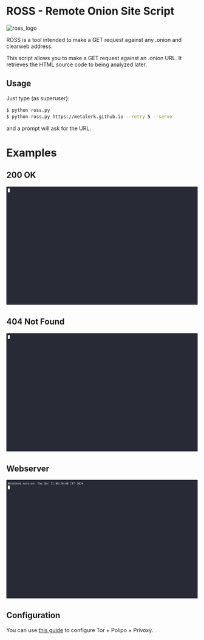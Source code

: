 # ROSS - Remote Onion Site Script

![ross_logo](https://user-images.githubusercontent.com/13503868/73587150-8e773800-447d-11ea-8848-fdde0842e946.png)

ROSS is a tool intended to make a GET request against any .onion and clearweb address.

This script allows you to make a GET request against an .onion URL.
It retrieves the HTML source code to being analyzed later.

## Usage

Just type (as superuser):

```bash
$ python ross.py
$ python ross.py https://metalerk.github.io --retry 5 --serve
```

and a prompt will ask for the URL.

# Examples

## 200 OK

![ross_cli](/_assets/ross_cli_correct.gif)

## 404 Not Found

![ross_cli](/_assets/ross_cli_error.gif)

## Webserver

![ross_cli](/_assets/ross_webserver.gif)

## Configuration

You can use [this guide](https://sinfallas.wordpress.com/2014/06/16/tor-polipo-privoxy/) to configure Tor + Polipo + Privoxy.
